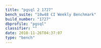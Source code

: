 ```yaml
---
title: "pgsql 2 1727"
bench_suite: "18w48 CI Weekly Benchmark"
build_number: "1727"
dbprofile: "pgsql"
classifier: ""
date: 2018-11-26T04:37:07
type: "bench"
---
```

